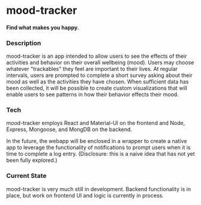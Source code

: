 # mood-tracker

#### Find what makes you happy.


### Description

mood-tracker is an app intended to allow users to see the effects of their activities and behavior on their overall wellbeing (mood). Users may choose whatever "trackables" they feel are important to their lives. At regular intervals, users are prompted to complete a short survey asking about their mood as well as the activities they have chosen. When sufficient data has been collected, it will be possible to create custom visualizations that will enable users to see patterns in how their behavior effects their mood.


### Tech

mood-tracker employs React and Material-UI on the frontend and Node, Express, Mongoose, and MongDB on the backend. 

In the future, the webapp will be enclosed in a wrapper to create a native app to leverage the functionality of notifications to prompt users when it is time to complete a log entry. (Disclosure: this is a naive idea that has not yet been fully explored.)


### Current State

mood-tracker is very much still in development. Backend functionality is in place, but work on frontend UI and logic is currently in process.
